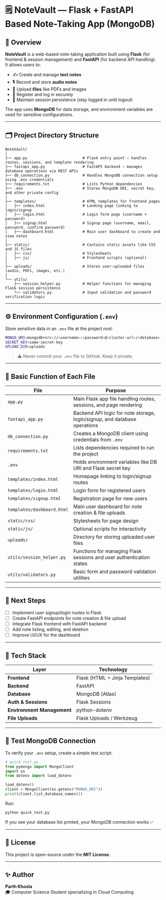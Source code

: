 # 🗒️ NoteVault — Flask + FastAPI Based Note-Taking App (MongoDB)

## 📘 Overview
**NoteVault** is a web-based note-taking application built using **Flask** (for frontend & session management) and **FastAPI** (for backend API handling).  
It allows users to:
- ✍️ Create and manage **text notes**
- 🎙️ Record and store **audio notes**
- 📎 Upload **files** like PDFs and images
- 🔑 Register and log in securely
- 💾 Maintain session persistence (stay logged in until logout)

The app uses **MongoDB** for data storage, and environment variables are used for sensitive configurations.

---

## 🗂️ Project Directory Structure

```
NoteVault/
│
├── app.py                         # Flask entry point – handles routes, sessions, and template rendering
├── fastapi_app.py                 # FastAPI backend – manages database operations via REST APIs
├── db_connection.py               # Handles MongoDB connection setup using .env credentials
├── requirements.txt               # Lists Python dependencies
├── .env                           # Stores MongoDB URI, secret key, and other private config
│
├── templates/                     # HTML templates for frontend pages
│   ├── index.html                 # Landing page linking to login/signup
│   ├── login.html                 # Login form page (username + password)
│   ├── signup.html                # Signup page (username, email, password, confirm password)
│   ├── dashboard.html             # Main user dashboard to create and view notes
│
├── static/                        # Contains static assets like CSS and JS files
│   ├── css/                       # Stylesheets
│   ├── js/                        # Frontend scripts (optional)
│
├── uploads/                       # Stores user-uploaded files (audio, PDFs, images, etc.)
│
└── utils/
    ├── session_helper.py          # Helper functions for managing Flask session persistence
    └── validators.py              # Input validation and password verification logic
```

---

## ⚙️ Environment Configuration (`.env`)

Store sensitive data in an `.env` file at the project root:

```bash
MONGO_URI=mongodb+srv://<username>:<password>@<cluster-url>/<database>
SECRET_KEY=some-secret-key
UPLOAD_DIR=uploads
```

> ⚠️ Never commit your `.env` file to GitHub. Keep it private.

---

## 🧩 Basic Function of Each File

| File | Purpose |
|------|----------|
| `app.py` | Main Flask app file handling routes, sessions, and page rendering |
| `fastapi_app.py` | Backend API logic for note storage, login/signup, and database operations |
| `db_connection.py` | Creates a MongoDB client using credentials from `.env` |
| `requirements.txt` | Lists dependencies required to run the project |
| `.env` | Holds environment variables like DB URI and Flask secret key |
| `templates/index.html` | Homepage linking to login/signup routes |
| `templates/login.html` | Login form for registered users |
| `templates/signup.html` | Registration page for new users |
| `templates/dashboard.html` | Main user dashboard for note creation & file uploads |
| `static/css/` | Stylesheets for page design |
| `static/js/` | Optional scripts for interactivity |
| `uploads/` | Directory for storing uploaded user files |
| `utils/session_helper.py` | Functions for managing Flask sessions and user authentication states |
| `utils/validators.py` | Basic form and password validation utilities |

---

## 🚀 Next Steps
- [ ] Implement user signup/login routes in Flask  
- [ ] Create FastAPI endpoints for note creation & file upload  
- [ ] Integrate Flask frontend with FastAPI backend  
- [ ] Add note listing, editing, and deletion  
- [ ] Improve UI/UX for the dashboard  

---

## 🧰 Tech Stack

| Layer | Technology |
|-------|-------------|
| **Frontend** | Flask (HTML + Jinja Templates) |
| **Backend** | FastAPI |
| **Database** | MongoDB (Atlas) |
| **Auth & Sessions** | Flask Sessions |
| **Environment Management** | python-dotenv |
| **File Uploads** | Flask Uploads / Werkzeug |

---

## 🧪 Test MongoDB Connection

To verify your `.env` setup, create a simple test script:

```python
# quick_test.py
from pymongo import MongoClient
import os
from dotenv import load_dotenv

load_dotenv()
client = MongoClient(os.getenv("MONGO_URI"))
print(client.list_database_names())
```

Run:
```bash
python quick_test.py
```

If you see your database list printed, your MongoDB connection works ✅

---

## 📄 License
This project is open-source under the **MIT License**.

---

## ✨ Author
**Parth Khosla**  
🎓 Computer Science Student specializing in Cloud Computing 
